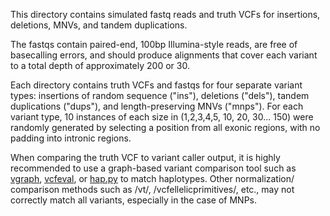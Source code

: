 
This directory contains simulated fastq reads and truth VCFs for insertions, deletions, MNVs, and tandem duplications.

The fastqs contain paired-end, 100bp Illumina-style reads, are free of basecalling errors, and should produce alignments that
cover each variant to a total depth of approximately 200 or 30.

Each directory contains truth VCFs and fastqs for four separate variant types: insertions of random sequence ("ins"), deletions ("dels"), tandem duplications ("dups"), and length-preserving
MNVs ("mnps").  For each variant type, 10 instances of each size in (1,2,3,4,5, 10, 20, 30... 150) were randomly generated by selecting a position from all 
exonic regions, with no padding into intronic regions. 

When comparing the truth VCF to variant caller output, it is highly recommended to use a graph-based variant comparison tool such as [vgraph](https://github.com/bioinformed/vgraph),
[vcfeval](https://github.com/RealTimeGenomics/rtg-tools), or [hap.py](https://github.com/Illumina/hap.py) to match haplotypes. Other normalization/ comparison methods such as /vt/, /vcfellelicprimitives/, etc., may not correctly match all variants, especially in the case of MNPs.  
